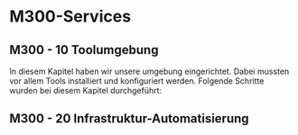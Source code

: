 # M300-Services

## M300 - 10 Toolumgebung 

In diesem Kapitel haben wir unsere umgebung eingerichtet. Dabei mussten vor allem Tools installiert und konfiguriert werden. Folgende Schritte wurden bei diesem Kapitel durchgeführt: 


## M300 - 20 Infrastruktur-Automatisierung
